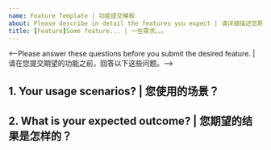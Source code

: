 ```yaml
---
name: Feature Template | 功能提交模板
about: Please describe in detail the features you expect | 请详细描述您期望的功能
title: [Feature]Some feature... | 一些需求。。。
---
```

<--Please answer these questions before you submit the desired feature. | 请在您提交期望的功能之前，回答以下这些问题。-->

## 1. Your usage scenarios? | 您使用的场景？


## 2. What is your expected outcome? | 您期望的结果是怎样的？




